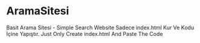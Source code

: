 # AramaSitesi
Basit Arama Sitesi - Simple Search Website
Sadece index.html Kur Ve Kodu İçine Yapıştır.
Just Only Create index.html And Paste The Code

